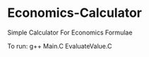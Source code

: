 # Economics-Calculator
Simple Calculator For Economics Formulae

To run: g++ Main.C EvaluateValue.C
